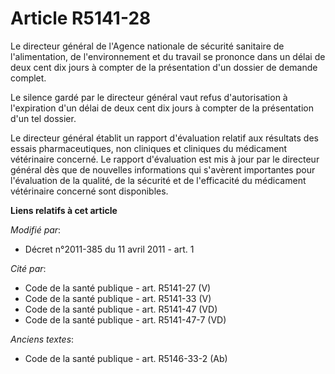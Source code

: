 # Article R5141-28

Le directeur général de l'Agence nationale de sécurité sanitaire de l'alimentation, de l'environnement et du travail se
prononce dans un délai de deux cent dix jours à compter de la présentation d'un dossier de demande complet. 

Le silence gardé par le directeur général vaut refus d'autorisation à l'expiration d'un délai de deux cent dix jours à
compter de la présentation d'un tel dossier. 

Le directeur général établit un rapport d'évaluation relatif aux résultats des essais pharmaceutiques, non cliniques et
cliniques du médicament vétérinaire concerné. Le rapport d'évaluation est mis à jour par le directeur général dès que de
nouvelles informations qui s'avèrent importantes pour l'évaluation de la qualité, de la sécurité et de l'efficacité du
médicament vétérinaire concerné sont disponibles.

**Liens relatifs à cet article**

_Modifié par_:

  - Décret n°2011-385 du 11 avril 2011 - art. 1

_Cité par_:

  - Code de la santé publique - art. R5141-27 (V)
  - Code de la santé publique - art. R5141-33 (V)
  - Code de la santé publique - art. R5141-47 (VD)
  - Code de la santé publique - art. R5141-47-7 (VD)

_Anciens textes_:

  - Code de la santé publique - art. R5146-33-2 (Ab)
